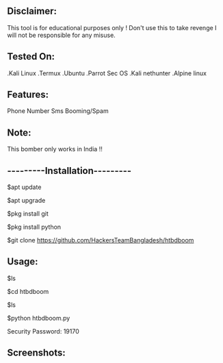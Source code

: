 Disclaimer:
----------------------------------------------------
This tool is for educational purposes only ! Don't use this to take revenge
I will not be responsible for any misuse.












Tested On:
----------------------------------------------------

.Kali Linux
.Termux
.Ubuntu
.Parrot Sec OS
.Kali nethunter
.Alpine linux














Features:
----------------------------------------------------
Phone Number Sms Booming/Spam













Note:
----------------------------------------------------


This bomber only works in India !!
























---------Installation---------
-------------------------------------



$apt update

$apt upgrade

$pkg install git

$pkg install python

$git clone https://github.com/HackersTeamBangladesh/htbdboom





















Usage:
--------------------------------------------------
$ls

$cd htbdboom

$ls

$python htbdboom.py

Security Password: 19170



















Screenshots:
---------------------------------------------------

